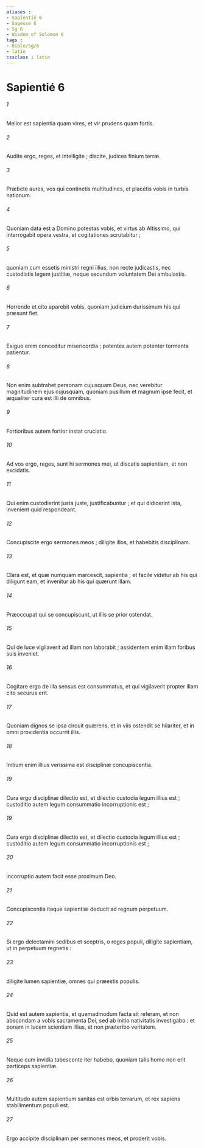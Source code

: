 ```yaml
---
aliases : 
- Sapientié 6
- Sagesse 6
- Sg 6
- Wisdom of Solomon 6
tags : 
- Bible/Sg/6
- latin
cssclass : latin
---
```


# Sapientié 6

###### 1
Melior est sapientia quam vires, et vir prudens quam fortis.
###### 2
Audite ergo, reges, et intelligite ; discite, judices finium terræ.
###### 3
Præbete aures, vos qui continetis multitudines, et placetis vobis in turbis nationum.
###### 4
Quoniam data est a Domino potestas vobis, et virtus ab Altissimo, qui interrogabit opera vestra, et cogitationes scrutabitur ;
###### 5
quoniam cum essetis ministri regni illius, non recte judicastis, nec custodistis legem justitiæ, neque secundum voluntatem Dei ambulastis.
###### 6
Horrende et cito aparebit vobis, quoniam judicium durissimum his qui præsunt fiet.
###### 7
Exiguo enim conceditur misericordia ; potentes autem potenter tormenta patientur.
###### 8
Non enim subtrahet personam cujusquam Deus, nec verebitur magnitudinem ejus cujusquam, quoniam pusillum et magnum ipse fecit, et æqualiter cura est illi de omnibus.
###### 9
Fortioribus autem fortior instat cruciatio.
###### 10
Ad vos ergo, reges, sunt hi sermones mei, ut discatis sapientiam, et non excidatis.
###### 11
Qui enim custodierint justa juste, justificabuntur ; et qui didicerint ista, invenient quid respondeant.
###### 12
Concupiscite ergo sermones meos ; diligite illos, et habebitis disciplinam.
###### 13
Clara est, et quæ numquam marcescit, sapientia ; et facile videtur ab his qui diligunt eam, et invenitur ab his qui quærunt illam.
###### 14
Præoccupat qui se concupiscunt, ut illis se prior ostendat.
###### 15
Qui de luce vigilaverit ad illam non laborabit ; assidentem enim illam foribus suis inveniet.
###### 16
Cogitare ergo de illa sensus est consummatus, et qui vigilaverit propter illam cito securus erit.
###### 17
Quoniam dignos se ipsa circuit quærens, et in viis ostendit se hilariter, et in omni providentia occurrit illis.
###### 18
Initium enim illius verissima est disciplinæ concupiscentia.
###### 19
Cura ergo disciplinæ dilectio est, et dilectio custodia legum illius est ; custoditio autem legum consummatio incorruptionis est ;
###### 19
Cura ergo disciplinæ dilectio est, et dilectio custodia legum illius est ; custoditio autem legum consummatio incorruptionis est ;
###### 20
incorruptio autem facit esse proximum Deo.
###### 21
Concupiscentia itaque sapientiæ deducit ad regnum perpetuum.
###### 22
Si ergo delectamini sedibus et sceptris, o reges populi, diligite sapientiam, ut in perpetuum regnetis :
###### 23
diligite lumen sapientiæ, omnes qui præestis populis.
###### 24
Quid est autem sapientia, et quemadmodum facta sit referam, et non abscondam a vobis sacramenta Dei, sed ab initio nativitatis investigabo : et ponam in lucem scientiam illius, et non præteribo veritatem.
###### 25
Neque cum invidia tabescente iter habebo, quoniam talis homo non erit particeps sapientiæ.
###### 26
Multitudo autem sapientium sanitas est orbis terrarum, et rex sapiens stabilimentum populi est.
###### 27
Ergo accipite disciplinam per sermones meos, et proderit vobis.
